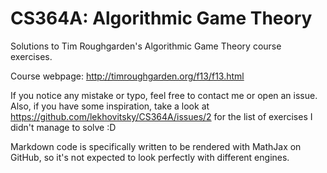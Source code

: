 # CS364A: Algorithmic Game Theory
Solutions to Tim Roughgarden's Algorithmic Game Theory course exercises.

Course webpage: http://timroughgarden.org/f13/f13.html

If you notice any mistake or typo, feel free to contact me or open an issue.
Also, if you have some inspiration, take a look at https://github.com/lekhovitsky/CS364A/issues/2 for the list of exercises I didn't manage to solve :D

Markdown code is specifically written to be rendered with MathJax on GitHub, so it's not expected to look perfectly with different engines.
